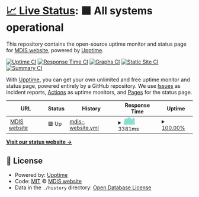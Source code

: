 # [📈 Live Status](https://github.com/ask4physics/upptime): <!--live status--> **🟩 All systems operational**

This repository contains the open-source uptime monitor and status page for [MDIS website](https://mdis.edu.sg/), powered by [Upptime](https://github.com/upptime/upptime).

[![Uptime CI](https://github.com/ask4physics/upptime/workflows/Uptime%20CI/badge.svg)](https://github.com/ask4physics/upptime/actions?query=workflow%3A%22Uptime+CI%22)
[![Response Time CI](https://github.com/ask4physics/upptime/workflows/Response%20Time%20CI/badge.svg)](https://github.com/ask4physics/upptime/actions?query=workflow%3A%22Response+Time+CI%22)
[![Graphs CI](https://github.com/ask4physics/upptime/workflows/Graphs%20CI/badge.svg)](https://github.com/ask4physics/upptime/actions?query=workflow%3A%22Graphs+CI%22)
[![Static Site CI](https://github.com/ask4physics/upptime/workflows/Static%20Site%20CI/badge.svg)](https://github.com/ask4physics/upptime/actions?query=workflow%3A%22Static+Site+CI%22)
[![Summary CI](https://github.com/ask4physics/upptime/workflows/Summary%20CI/badge.svg)](https://github.com/ask4physics/upptime/actions?query=workflow%3A%22Summary+CI%22)

With [Upptime](https://upptime.js.org), you can get your own unlimited and free uptime monitor and status page, powered entirely by a GitHub repository. We use [Issues](https://github.com/ask4physics/upptime/issues) as incident reports, [Actions](https://github.com/ask4physics/upptime/actions) as uptime monitors, and [Pages](https://ask4physics.github.io/upptime) for the status page.

<!--start: status pages-->
<!-- This summary is generated by Upptime (https://github.com/upptime/upptime) -->
<!-- Do not edit this manually, your changes will be overwritten -->
<!-- prettier-ignore -->
| URL | Status | History | Response Time | Uptime |
| --- | ------ | ------- | ------------- | ------ |
| <img alt="" src="https://icons.duckduckgo.com/ip3/mdis.edu.sg.ico" height="13"> [MDIS website](https://mdis.edu.sg/) | 🟩 Up | [mdis-website.yml](https://github.com/ask4physics/upptime/commits/HEAD/history/mdis-website.yml) | <details><summary><img alt="Response time graph" src="./graphs/mdis-website/response-time-week.png" height="20"> 3381ms</summary><br><a href="https://ask4physics.github.io/upptime/history/mdis-website"><img alt="Response time 3358" src="https://img.shields.io/endpoint?url=https%3A%2F%2Fraw.githubusercontent.com%2Fask4physics%2Fupptime%2FHEAD%2Fapi%2Fmdis-website%2Fresponse-time.json"></a><br><a href="https://ask4physics.github.io/upptime/history/mdis-website"><img alt="24-hour response time 3431" src="https://img.shields.io/endpoint?url=https%3A%2F%2Fraw.githubusercontent.com%2Fask4physics%2Fupptime%2FHEAD%2Fapi%2Fmdis-website%2Fresponse-time-day.json"></a><br><a href="https://ask4physics.github.io/upptime/history/mdis-website"><img alt="7-day response time 3381" src="https://img.shields.io/endpoint?url=https%3A%2F%2Fraw.githubusercontent.com%2Fask4physics%2Fupptime%2FHEAD%2Fapi%2Fmdis-website%2Fresponse-time-week.json"></a><br><a href="https://ask4physics.github.io/upptime/history/mdis-website"><img alt="30-day response time 3358" src="https://img.shields.io/endpoint?url=https%3A%2F%2Fraw.githubusercontent.com%2Fask4physics%2Fupptime%2FHEAD%2Fapi%2Fmdis-website%2Fresponse-time-month.json"></a><br><a href="https://ask4physics.github.io/upptime/history/mdis-website"><img alt="1-year response time 3358" src="https://img.shields.io/endpoint?url=https%3A%2F%2Fraw.githubusercontent.com%2Fask4physics%2Fupptime%2FHEAD%2Fapi%2Fmdis-website%2Fresponse-time-year.json"></a></details> | <details><summary><a href="https://ask4physics.github.io/upptime/history/mdis-website">100.00%</a></summary><a href="https://ask4physics.github.io/upptime/history/mdis-website"><img alt="All-time uptime 99.93%" src="https://img.shields.io/endpoint?url=https%3A%2F%2Fraw.githubusercontent.com%2Fask4physics%2Fupptime%2FHEAD%2Fapi%2Fmdis-website%2Fuptime.json"></a><br><a href="https://ask4physics.github.io/upptime/history/mdis-website"><img alt="24-hour uptime 100.00%" src="https://img.shields.io/endpoint?url=https%3A%2F%2Fraw.githubusercontent.com%2Fask4physics%2Fupptime%2FHEAD%2Fapi%2Fmdis-website%2Fuptime-day.json"></a><br><a href="https://ask4physics.github.io/upptime/history/mdis-website"><img alt="7-day uptime 100.00%" src="https://img.shields.io/endpoint?url=https%3A%2F%2Fraw.githubusercontent.com%2Fask4physics%2Fupptime%2FHEAD%2Fapi%2Fmdis-website%2Fuptime-week.json"></a><br><a href="https://ask4physics.github.io/upptime/history/mdis-website"><img alt="30-day uptime 99.93%" src="https://img.shields.io/endpoint?url=https%3A%2F%2Fraw.githubusercontent.com%2Fask4physics%2Fupptime%2FHEAD%2Fapi%2Fmdis-website%2Fuptime-month.json"></a><br><a href="https://ask4physics.github.io/upptime/history/mdis-website"><img alt="1-year uptime 99.93%" src="https://img.shields.io/endpoint?url=https%3A%2F%2Fraw.githubusercontent.com%2Fask4physics%2Fupptime%2FHEAD%2Fapi%2Fmdis-website%2Fuptime-year.json"></a></details>

<!--end: status pages-->

[**Visit our status website →**](https://demo.upptime.js.org/)

## 📄 License

- Powered by: [Upptime](https://github.com/upptime/upptime)
- Code: [MIT](./LICENSE) © [MDIS website](http://mdis.edu.sg/)
- Data in the `./history` directory: [Open Database License](https://opendatacommons.org/licenses/odbl/1-0/)
